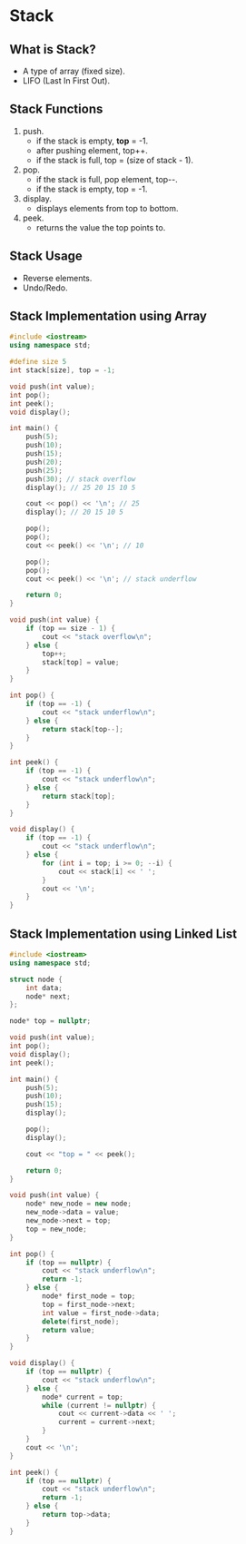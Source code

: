 # Stack

## What is Stack?
- A type of array (fixed size).
- LIFO (Last In First Out).

## Stack Functions
1. push.
   - if the stack is empty, **top** = -1.
   - after pushing element, top++.
   - if the stack is full, top = (size of stack - 1).
2. pop.
   - if the stack is full, pop element, top--.
   - if the stack is empty, top = -1.
3. display.
   - displays elements from top to bottom.
4. peek.
   - returns the value the top points to.

## Stack Usage
- Reverse elements.
- Undo/Redo.

## Stack Implementation using Array
```c++
#include <iostream>
using namespace std;

#define size 5
int stack[size], top = -1;

void push(int value);
int pop();
int peek();
void display();

int main() {
    push(5);
    push(10);
    push(15);
    push(20);
    push(25);
    push(30); // stack overflow
    display(); // 25 20 15 10 5

    cout << pop() << '\n'; // 25
    display(); // 20 15 10 5

    pop();
    pop();
    cout << peek() << '\n'; // 10

    pop();
    pop();
    cout << peek() << '\n'; // stack underflow

    return 0;
}

void push(int value) {
    if (top == size - 1) {
        cout << "stack overflow\n";
    } else {
        top++;
        stack[top] = value;
    }
}

int pop() {
    if (top == -1) {
        cout << "stack underflow\n";
    } else {
        return stack[top--];
    }
}

int peek() {
    if (top == -1) {
        cout << "stack underflow\n";
    } else {
        return stack[top];
    }
}

void display() {
    if (top == -1) {
        cout << "stack underflow\n";
    } else {
        for (int i = top; i >= 0; --i) {
            cout << stack[i] << ' ';
        }
        cout << '\n';
    }
}
```

## Stack Implementation using Linked List
```c++
#include <iostream>
using namespace std;

struct node {
    int data;
    node* next;
};

node* top = nullptr;

void push(int value);
int pop();
void display();
int peek();

int main() {
    push(5);
    push(10);
    push(15);
    display();

    pop();
    display();

    cout << "top = " << peek();

    return 0;
}

void push(int value) {
    node* new_node = new node;
    new_node->data = value;
    new_node->next = top;
    top = new_node;
}

int pop() {
    if (top == nullptr) {
        cout << "stack underflow\n";
        return -1;
    } else {
        node* first_node = top;
        top = first_node->next;
        int value = first_node->data;
        delete(first_node);
        return value;
    }
}

void display() {
    if (top == nullptr) {
        cout << "stack underflow\n";
    } else {
        node* current = top;
        while (current != nullptr) {
            cout << current->data << ' ';
            current = current->next;
        }
    }
    cout << '\n';
}

int peek() {
    if (top == nullptr) {
        cout << "stack underflow\n";
        return -1;
    } else {
        return top->data;
    }
}
```
